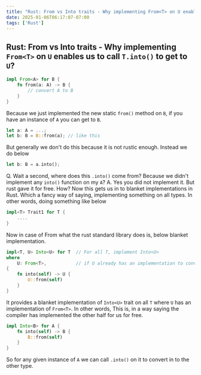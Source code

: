 ```yaml
---
title: "Rust: From vs Into traits - Why implementing From<T> on U enables us to call T.into() to get to U"
date: 2025-01-06T06:17:07-07:00
tags: ['Rust']
---
```


## Rust: From vs Into traits - Why implementing `From<T>` on `U` enables us to call `T.into()` to get to `U`?
```rust
impl From<A> for B {
    fn from(a: A) -> B {
        // convert A to B
    }
}
```
Because we just implemented the new static `from()` method on `B`, if you have an instance of `A` you can get to `B`.
```rust
let a: A = ...;
let b: B = B::from(a); // like this
```
But generally we don't do this because it is not rustic enough.
Instead we do below
```rust
let b: B = a.into();
```
Q. Wait a second, where does this `.into()` come from? Because we didn't implement any `into()` function on my `A`?
A. Yes you did not implement it. But rust gave it for free. How?
Now this gets us in to blanket implementations in Rust. Which a fancy way of saying, implementing something on all types. In other words, doing something like below
```rust
impl<T> Trait1 for T {
    ....
}
```
Now in case of From what the rust standard library does is, below blanket implementation.
```rust
impl<T, U> Into<U> for T  // For all T, implement Into<U>
where
    U: From<T>,           // if U already has an implementation to convert to T
{
    fn into(self) -> U {
        U::from(self)
    }
}
```
It provides a blanket implementation of `Into<U>` trait on all `T` where `U` has an implementation of `From<T>`. In other words, This is, in a way saying the compiler has implemented the other half for us for free.
```rust
impl Into<B> for A {
    fn into(self) -> B {
        B::from(self)
    }
}
```
So for any given instance of `A` we can call `.into()` on it to convert in to the other type.
